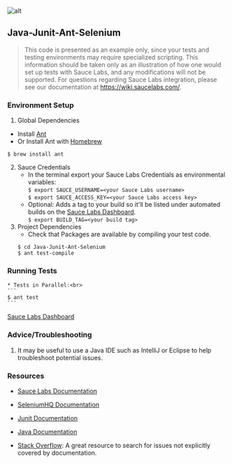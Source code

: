 ![alt](https://saucelabs.com/images/sauce-labs-logo.png)

## Java-Junit-Ant-Selenium

>This code is presented as an example only, since your tests and testing environments may require specialized scripting. This information should be taken only as an
>illustration of how one would set up tests with Sauce Labs, and any modifications will not be supported. For questions regarding Sauce Labs integration, please see 
>our documentation at https://wiki.saucelabs.com/.

### Environment Setup

1. Global Dependencies
* Install [Ant](https://ant.apache.org/manual/install.html)
* Or Install Ant with [Homebrew](http://brew.sh/)<br>
```
$ brew install ant
```

2. Sauce Credentials
    * In the terminal export your Sauce Labs Credentials as environmental variables: <br>
```$ export SAUCE_USERNAME=<your Sauce Labs username>``` <br>
```$ export SAUCE_ACCESS_KEY=<your Sauce Labs access key>```
    * Optional: Adds a tag to your build so it'll be listed under automated builds on the [Sauce Labs Dashboard](https://saucelabs.com/beta/dashboard/).<br>
```$ export BUILD_TAG=<your build tag>```    
3. Project Dependencies
	* Check that Packages are available by compiling your test code.
	```
	$ cd Java-Junit-Ant-Selenium
	$ ant test-compile
	```
### Running Tests
	* Tests in Parallel:<br>
	```
	$ ant test
	```

[Sauce Labs Dashboard](https://saucelabs.com/beta/dashboard/)

### Advice/Troubleshooting
1. It may be useful to use a Java IDE such as IntelliJ or Eclipse to help troubleshoot potential issues. 

### Resources
* [Sauce Labs Documentation](https://wiki.saucelabs.com/)

* [SeleniumHQ Documentation](http://www.seleniumhq.org/docs/)

* [Junit Documentation](http://junit.org/javadoc/latest/index.html)

* [Java Documentation](https://docs.oracle.com/javase/7/docs/api/)

* [Stack Overflow](http://stackoverflow.com/): A great resource to search for issues not explicitly covered by documentation.

